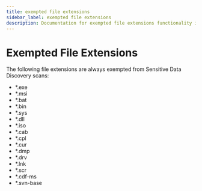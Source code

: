 ```yaml
---
title: exempted file extensions
sidebar_label: exempted file extensions
description: Documentation for exempted file extensions functionality in Access Analyzer including configuration and usage information.
---
```


# Exempted File Extensions

The following file extensions are always exempted from Sensitive Data Discovery scans:

- \*.exe
- \*.msi
- \*.bat
- \*.bin
- \*.sys
- \*.dll
- \*.iso
- \*.cab
- \*.cpl
- \*.cur
- \*.dmp
- \*.drv
- \*.lnk
- \*.scr
- \*.cdf-ms
- \*.svn-base
